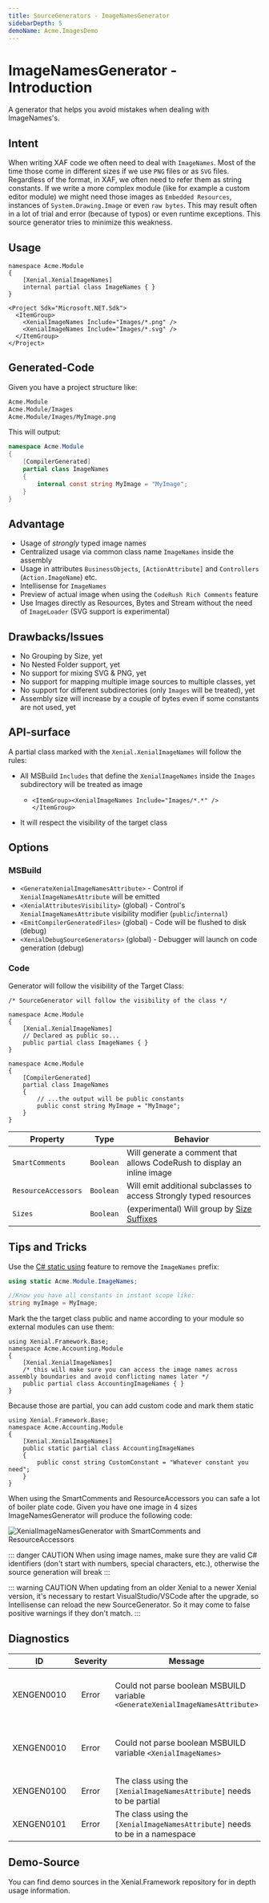 ```yaml
---
title: SourceGenerators - ImageNamesGenerator
sidebarDepth: 5
demoName: Acme.ImagesDemo
---
```


# ImageNamesGenerator - Introduction

A generator that helps you avoid mistakes when dealing with ImageNames's.

## Intent

When writing XAF code we often need to deal with `ImageNames`. Most of the time those come in different sizes if we use `PNG` files or as `SVG` files. Regardless of the format, in XAF, we often need to refer them as string constants. If we write a more complex module (like for example a custom editor module) we might need those images as `Embedded Resources`, instances of `System.Drawing.Image` or even `raw bytes`. This may result often in a lot of trial and error (because of typos) or even runtime exceptions. This source generator tries to minimize this weakness.

## Usage

```cs{3}
namespace Acme.Module
{
    [Xenial.XenialImageNames]
    internal partial class ImageNames { }
}
```

```xml{3,4}
<Project Sdk="Microsoft.NET.Sdk">
  <ItemGroup>
    <XenialImageNames Include="Images/*.png" />
    <XenialImageNames Include="Images/*.svg" />
  </ItemGroup>
</Project>
```

## Generated-Code

Given you have a project structure like:

```txt
Acme.Module
Acme.Module/Images
Acme.Module/Images/MyImage.png
```

This will output:

```cs
namespace Acme.Module
{
    [CompilerGenerated]
    partial class ImageNames
    {
        internal const string MyImage = "MyImage";
    }
}
```

## Advantage

* Usage of *strongly* typed image names
* Centralized usage via common class name `ImageNames` inside the assembly
* Usage in attributes `BusinessObjects`, `[ActionAttribute]` and `Controllers` (`Action.ImageName`) etc.
* Intellisense for `ImageNames`
* Preview of actual image when using the `CodeRush Rich Comments` feature
* Use Images directly as Resources, Bytes and Stream without the need of `ImageLoader` (SVG support is experimental)

## Drawbacks/Issues

* No Grouping by Size, yet
* No Nested Folder support, yet
* No support for mixing SVG & PNG, yet
* No support for mapping multiple image sources to multiple classes, yet
* No support for different subdirectories (only `Images` will be treated), yet
* Assembly size will increase by a couple of bytes even if some constants are not used, yet

## API-surface

A partial class marked with the `Xenial.XenialImageNames` will follow the rules:

* All MSBuild `Includes` that define the `XenialImageNames` inside the `Images` subdirectory will be treated as image
  * `<ItemGroup><XenialImageNames Include="Images/*.*" /></ItemGroup>`

* It will respect the visibility of the target class

## Options

### MSBuild

* `<GenerateXenialImageNamesAttribute>` - Control if `XenialImageNamesAttribute` will be emitted
* `<XenialAttributesVisibility>` (global) - Control's `XenialImageNamesAttribute` visibility modifier (`public`/`internal`)
* `<EmitCompilerGeneratedFiles>` (global) - Code will be flushed to disk (debug)
* `<XenialDebugSourceGenerators>` (global) - Debugger will launch on code generation (debug)

### Code

Generator will follow the visibility of the Target Class:

```cs{6-7,15-16}
/* SourceGenerator will follow the visibility of the class */

namespace Acme.Module
{
    [Xenial.XenialImageNames]
    // Declared as public so...
    public partial class ImageNames { }
}

namespace Acme.Module
{
    [CompilerGenerated]
    partial class ImageNames
    {
        // ...the output will be public constants
        public const string MyImage = "MyImage";
    }
}

```

| Property            | Type      | Behavior                                                                |
|---------------------|-----------|-------------------------------------------------------------------------|
| `SmartComments`     | `Boolean` | Will generate a comment that allows CodeRush to display an inline image |
| `ResourceAccessors` | `Boolean` | Will emit additional subclasses to access Strongly typed resources      |
| `Sizes`             | `Boolean` | (experimental) Will group by [Size Suffixes](https://docs.devexpress.com/eXpressAppFramework/112792/application-shell-and-base-infrasctructure/icons/add-and-replace-icons#rules-for-image-files) |

## Tips and Tricks

Use the [C# static using](//docs.microsoft.com/dotnet/csharp/language-reference/keywords/using-directive#static-modifier) feature to remove the `ImageNames` prefix:

```cs
using static Acme.Module.ImageNames;

//Know you have all constants in instant scope like:
string myImage = MyImage;
```

Mark the the target class public and name according to your module so external modules can use them:

```cs{6}
using Xenial.Framework.Base;
namespace Acme.Accounting.Module
{
    [Xenial.XenialImageNames]
    /* this will make sure you can access the image names across assembly boundaries and avoid conflicting names later */
    public partial class AccountingImageNames { }
}
```

Because those are partial, you can add custom code and mark them static

```cs{6,8}
using Xenial.Framework.Base;
namespace Acme.Accounting.Module
{
    [Xenial.XenialImageNames]
    public static partial class AccountingImageNames
    {
        public const string CustomConstant = "Whatever constant you need";
    }
}
```

When using the SmartComments and ResourceAccessors you can safe a lot of boiler plate code. Given you have one image in 4 sizes ImageNamesGenerator will produce the following code:

![XenialImageNamesGenerator with SmartComments and ResourceAccessors](/images/guide/source-generators/imagenames-generator.png)

::: danger CAUTION
When using image names, make sure they are valid C# identifiers (don't start with numbers, special characters, etc.), otherwise the source generation will break
:::


::: warning CAUTION
When updating from an older Xenial to a newer Xenial version, it's necessary to restart VisualStudio/VSCode after the upgrade, so Intellisense can reload the new SourceGenerator. So it may come to false positive warnings if they don't match.
:::

## Diagnostics

|ID            | Severity | Message                                                                        | Reason                                                                                 |
|:------------:|:--------:|--------------------------------------------------------------------------------|----------------------------------------------------------------------------------------|
|XENGEN0010    | Error    | Could not parse boolean MSBUILD variable `<GenerateXenialImageNamesAttribute>` | MsBuild variable needs to be in boolean parsable format: `true`/`false`/`True`/`False` |
|XENGEN0010    | Error    | Could not parse boolean MSBUILD variable `<XenialImageNames>`                  | MsBuild variable needs to be in boolean parsable format: `true`/`false`/`True`/`False` |
|XENGEN0100    | Error    | The class using the `[XenialImageNamesAttribute]` needs to be partial          | We can not generate code for non partial classes                                       |
|XENGEN0101    | Error    | The class using the `[XenialImageNamesAttribute]` needs to be in a namespace   | We can not generate code in the global namespace                                       |

## Demo-Source

<!-- markdownlint-disable MD033 -->
You can find demo sources in the <a target="_blank" :href=" $var['gitHubUrl'] + '/tree/' + $var['gitBranch'] + '/demos/SourceGenerators/' + $frontmatter.demoName">Xenial.Framework repository</a> for in depth usage information.
<!-- markdownlint-enable MD033 -->
